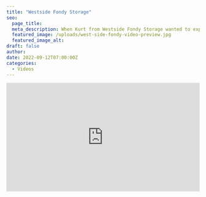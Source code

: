 ```yaml
---
title: "Westside Fondy Storage"
seo:
  page_title:
  meta_description: When Kurt from Westside Fondy Storage wanted to expand their business and create additional storage units, he reached out to Fox Structures to get the job done right.
  featured_image: /uploads/west-side-fondy-video-preview.jpg
  featured_image_alt:
draft: false
author:
date: 2022-09-12T07:00:00Z
categories:
  - Videos
---
```


<div class="wistia_responsive_padding" style="padding:56.25% 0 0 0;position:relative;"><div class="wistia_responsive_wrapper" style="height:100%;left:0;position:absolute;top:0;width:100%;"><iframe src="https://fast.wistia.net/embed/iframe/4a4fqbdx2h?videoFoam=true" title="Fox Structures West Fondy Storage Video" allow="autoplay; fullscreen" allowtransparency="true" frameborder="0" scrolling="no" class="wistia_embed" name="wistia_embed" msallowfullscreen width="100%" height="100%"></iframe></div></div>
  <script src="https://fast.wistia.net/assets/external/E-v1.js" async></script>